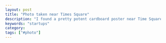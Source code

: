 ```yaml
---
layout: post
title: "Photo taken near Times Square"
description: "I found a pretty potent cardboard poster near Time Square"
keywords: "startups"
category:
tags: ["#photo"]
---
```


<amp-img src="/assets/static/images/times-square-poster.jpg" width="500" height="667" layout="responsive" alt="Time square poster"></amp-img>
